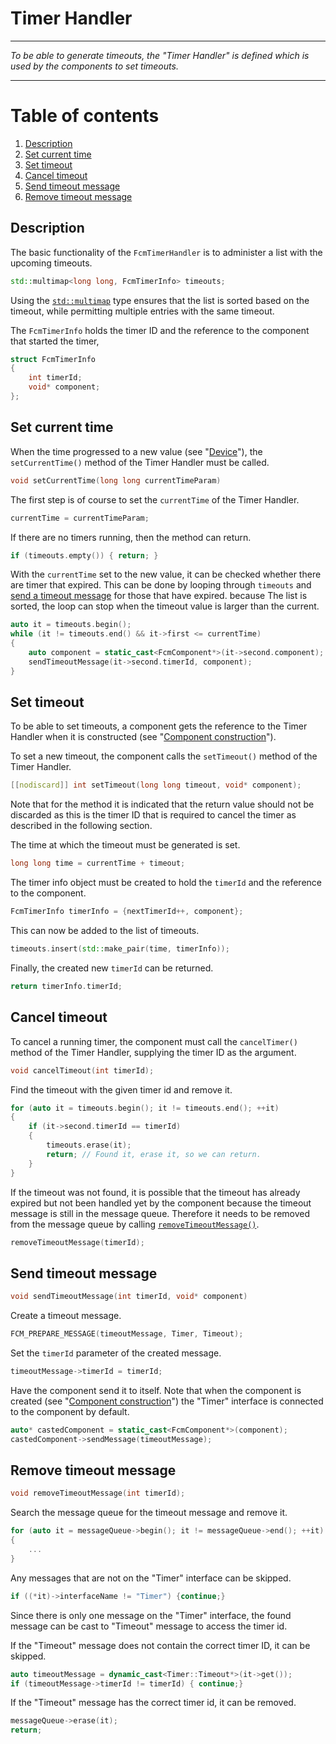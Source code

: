 # Timer Handler
---
_To be able to generate timeouts, the "Timer Handler" is defined which is used by the components to set timeouts._

---

# Table of contents

1. [Description](#description)
2. [Set current time](#set-current-time)
3. [Set timeout](#set-timeout)
4. [Cancel timeout](#cancel-timeout)
5. [Send timeout message](#send-timeout-message)
6. [Remove timeout message](#remove-timeout-message)

## Description

The basic functionality of the ``FcmTimerHandler`` is to administer a list with the upcoming timeouts.

```cpp
std::multimap<long long, FcmTimerInfo> timeouts;
```

Using the [``std::multimap``](https://en.cppreference.com/w/cpp/container/multimap) type ensures that the list is sorted based on the timeout, while permitting multiple entries with the same timeout.

The ``FcmTimerInfo`` holds the timer ID and the reference to the component that started the timer,

```cpp
struct FcmTimerInfo
{
    int timerId;
    void* component;
};
```

## Set current time
When the time progressed to a new value (see "[Device](Device.md)"), the ``setCurrentTime()`` method of the Timer Handler must be called.

```cpp
void setCurrentTime(long long currentTimeParam)
```

The first step is of course to set the ``currentTime`` of the Timer Handler.

```cpp
currentTime = currentTimeParam;
```

If there are no timers running, then the method can return.

```cpp
if (timeouts.empty()) { return; }
```

With the ``currentTime`` set to the new value, it can be checked whether there are timer that expired. This can be done by looping through ``timeouts`` and [send a timeout message](#send-timeout-message) for those that have expired. because The list is sorted, the loop can stop when the timeout value is larger than the current.

```cpp
auto it = timeouts.begin();
while (it != timeouts.end() && it->first <= currentTime)
{
    auto component = static_cast<FcmComponent*>(it->second.component);
    sendTimeoutMessage(it->second.timerId, component);
}
```

## Set timeout

To be able to set timeouts, a component gets the reference to the Timer Handler when it is constructed (see "[Component construction](Component.md#component-construction)").

To set a new timeout, the component calls the ``setTimeout()`` method of the Timer Handler.

```cpp
[[nodiscard]] int setTimeout(long long timeout, void* component);
```
Note that for the method it is indicated that the return value should not be discarded as this is the timer ID that is required to cancel the timer as described in the following section.

The time at which the timeout must be generated is set.
    
```cpp   
long long time = currentTime + timeout;
```

The timer info object must be created to hold the ``timerId`` and the reference to the component.

```cpp
FcmTimerInfo timerInfo = {nextTimerId++, component};
```

This can now be added to the list of timeouts.

```cpp
timeouts.insert(std::make_pair(time, timerInfo));
```

Finally, the created new ``timerId`` can be returned.
    
```cpp
return timerInfo.timerId;
```

## Cancel timeout

To cancel a running timer, the component must call the ``cancelTimer()`` method of the Timer Handler, supplying the timer ID as the argument.


```cpp
void cancelTimeout(int timerId);
```

Find the timeout with the given timer id and remove it.

```cpp
for (auto it = timeouts.begin(); it != timeouts.end(); ++it)
{
    if (it->second.timerId == timerId)
    {
        timeouts.erase(it);
        return; // Found it, erase it, so we can return.
    }
}
```

If the timeout was not found, it is possible that the timeout has already expired but not been handled yet by the component because the timeout message is still in the message queue. Therefore it needs to be removed from the message queue by calling [``removeTimeoutMessage()``](#remove-timeout-message).

```cpp
removeTimeoutMessage(timerId);
```

## Send timeout message

```cpp
void sendTimeoutMessage(int timerId, void* component)
```

Create a timeout message.

```cpp
FCM_PREPARE_MESSAGE(timeoutMessage, Timer, Timeout);
```

Set the ``timerId`` parameter of the created message.

```cpp
timeoutMessage->timerId = timerId;
```

Have the component send it to itself. Note that when the component is created (see "[Component construction](Component.md#component-construction)") the "Timer" interface is connected to the component by default.

```cpp
auto* castedComponent = static_cast<FcmComponent*>(component);
castedComponent->sendMessage(timeoutMessage);
```

## Remove timeout message

```cpp
void removeTimeoutMessage(int timerId);
```

Search the message queue for the timeout message and remove it.

```cpp
for (auto it = messageQueue->begin(); it != messageQueue->end(); ++it)
{
    ...
}
```

Any messages that are not on the "Timer" interface can be skipped.

```cpp
if ((*it)->interfaceName != "Timer") {continue;}
```
Since there is only one message on the "Timer" interface, the found message can be cast to "Timeout" message to access the timer id.

If the "Timeout" message does not contain the correct timer ID, it can be skipped.

```cpp
auto timeoutMessage = dynamic_cast<Timer::Timeout*>(it->get());
if (timeoutMessage->timerId != timerId) { continue;}
```

If the "Timeout" message has the correct timer id, it can be removed.

```cpp
messageQueue->erase(it);
return;
```